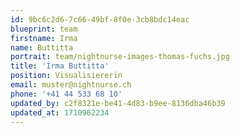 ```yaml
---
id: 9bc6c2d6-7c66-49bf-8f0e-3cb8bdc14eac
blueprint: team
firstname: Irma
name: Buttitta
portrait: team/nightnurse-images-thomas-fuchs.jpg
title: 'Irma Buttitta'
position: Visualisiererin
email: muster@nightnurse.ch
phone: '+41 44 533 68 10'
updated_by: c2f8321e-be41-4d83-b9ee-8136dba46b39
updated_at: 1710962234
---
```


